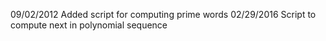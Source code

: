 09/02/2012 Added script for computing prime words 
02/29/2016 Script to compute next in polynomial sequence

